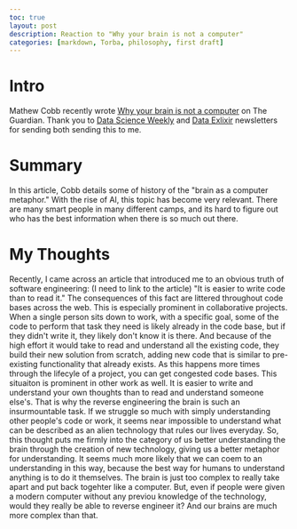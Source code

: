 ```yaml
---
toc: true
layout: post
description: Reaction to "Why your brain is not a computer"
categories: [markdown, Torba, philosophy, first draft] 
---
```

# Intro 
Mathew Cobb recently wrote [Why your brain is not a computer](https://www.theguardian.com/science/2020/feb/27/why-your-brain-is-not-a-computer-neuroscience-neural-networks-consciousness) on The Guardian. Thank you to [Data Science Weekly](https://www.datascienceweekly.org/) and [Data Exlixir](https://dataelixir.com/) newsletters for sending both sending this to me. 

# Summary
In this article, Cobb details some of history of the "brain as a computer metaphor." With the rise of AI, this topic has become very relevant. There are many smart people in many different camps, and its hard to figure out who has the best information when there is so much out there. 

# My Thoughts
Recently, I came across an article that introduced me to an obvious truth of software engineering: (I need to link to the article) "It is easier to write code than to read it." The consequences of this fact are littered throughout code bases across the web. This is especially prominent in collaborative projects. When a single person sits down to work, with a specific goal, some of the code to perform that task they need is likely already in the code base, but if they didn't write it, they likely don't know it is there. And because of the high effort it would take to read and understand all the existing code, they build their new solution from scratch, adding new code that is similar to pre-existing functionality that already exists. As this happens more times through the lifecyle of a project, you can get congested code bases. 
This situaiton is prominent in other work as well. It is easier to write and understand your own thoughts than to read and understand someone else's. That is why the reverse engineering the brain is such an insurmountable task. If we struggle so much with simply understanding other people's code or work, it seems near impossible to understand what can be described as an alien technology that rules our lives everyday. 
So, this thought puts me firmly into the category of us better understanding the brain through the creation of new technology, giving us a better metaphor for understanding. It seems much more likely that we can coem to an understanding in this way, because the best way for humans to understand anything is to do it themselves. The brain is just too complex to really take apart and put back togehter like a computer. But, even if people were given a modern computer without any previou knowledge of the technology, would they really be able to reverse engineer it? And our brains are much more complex than that. 
